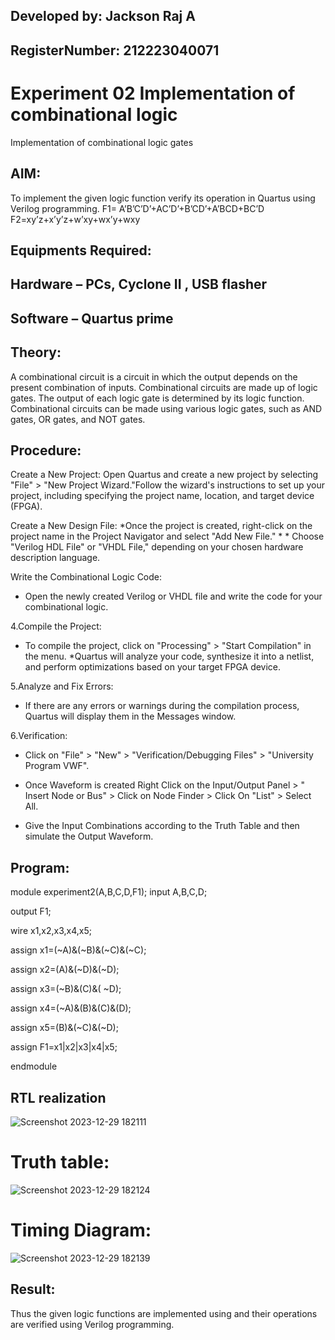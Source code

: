 ## Developed by: Jackson Raj A
## RegisterNumber:  212223040071
# Experiment 02 Implementation of combinational logic
Implementation of combinational logic gates
 
## AIM:
To implement the given logic function verify its operation in Quartus using Verilog programming.
 F1= A’B’C’D’+AC’D’+B’CD’+A’BCD+BC’D
F2=xy’z+x’y’z+w’xy+wx’y+wxy
## Equipments Required:
## Hardware – PCs, Cyclone II , USB flasher
## Software – Quartus prime

## Theory:
A combinational circuit is a circuit in which the output depends on the present combination of inputs. Combinational circuits are made up of logic gates. The output of each logic gate is determined by its logic function. Combinational circuits can be made using various logic gates, such as AND gates, OR gates, and NOT gates.
## Procedure:
Create a New Project:
Open Quartus and create a new project by selecting "File" > "New Project Wizard."Follow the wizard's instructions to set up your project, including specifying the project name, location, and target device (FPGA).

Create a New Design File: *Once the project is created, right-click on the project name in the Project Navigator and select "Add New File." * * Choose "Verilog HDL File" or "VHDL File," depending on your chosen hardware description language.

Write the Combinational Logic Code:

* Open the newly created Verilog or VHDL file and write the code for your combinational logic.

4.Compile the Project:

* To compile the project, click on "Processing" > "Start Compilation" in the menu. *Quartus will analyze your code, synthesize it into a netlist, and perform optimizations based on your target FPGA device.

5.Analyze and Fix Errors:

* If there are any errors or warnings during the compilation process, Quartus will display them in the Messages window.

6.Verification:

* Click on "File" > "New" > "Verification/Debugging Files" > "University Program VWF".

* Once Waveform is created Right Click on the Input/Output Panel > " Insert Node or Bus" > Click on Node Finder > Click On "List" > Select All.

* Give the Input Combinations according to the Truth Table and then simulate the Output Waveform.

## Program:
module experiment2(A,B,C,D,F1);
input A,B,C,D;

output F1;

wire x1,x2,x3,x4,x5;


assign x1=(~A)&(~B)&(~C)&(~C);

assign x2=(A)&(~D)&(~D);

assign x3=(~B)&(C)&( ~D);

assign x4=(~A)&(B)&(C)&(D);

assign x5=(B)&(~C)&(~D);

assign F1=x1|x2|x3|x4|x5;

endmodule

## RTL realization

![Screenshot 2023-12-29 182111](https://github.com/Drcatassistant/Experiment--02-Implementation-of-combinational-logic-/assets/144364462/20e0937e-c950-4fb4-9be4-b832fc2a4a77)

# Truth table:

![Screenshot 2023-12-29 182124](https://github.com/Drcatassistant/Experiment--02-Implementation-of-combinational-logic-/assets/144364462/8d097118-3998-4a18-8de5-977b1d6accbc)

# Timing Diagram:
![Screenshot 2023-12-29 182139](https://github.com/Drcatassistant/Experiment--02-Implementation-of-combinational-logic-/assets/144364462/4f2a56a6-210b-4856-8f47-9d59d43ae37c)
## Result:
Thus the given logic functions are implemented using  and their operations are verified using Verilog programming.
